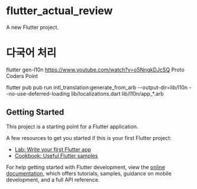# flutter_actual_review

A new Flutter project.

# 다국어 처리

flutter gen-l10n
https://www.youtube.com/watch?v=o5NngkDJcSQ
Proto Coders Point


flutter pub pub run intl_translation:generate_from_arb --output-dir=lib/l10n --no-use-deferred-loading lib/localizations.dart lib/l10n/app_*.arb

## Getting Started

This project is a starting point for a Flutter application.

A few resources to get you started if this is your first Flutter project:

- [Lab: Write your first Flutter app](https://docs.flutter.dev/get-started/codelab)
- [Cookbook: Useful Flutter samples](https://docs.flutter.dev/cookbook)

For help getting started with Flutter development, view the
[online documentation](https://docs.flutter.dev/), which offers tutorials,
samples, guidance on mobile development, and a full API reference.

